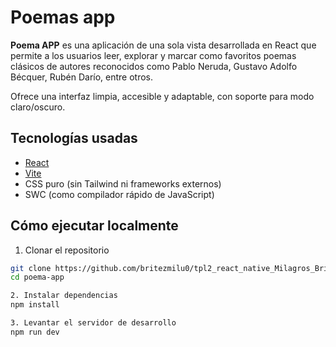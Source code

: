 # Poemas app

**Poema APP** es una aplicación de una sola vista desarrollada en React que permite a los usuarios leer, explorar y marcar como favoritos poemas clásicos de autores reconocidos como Pablo Neruda, Gustavo Adolfo Bécquer, Rubén Darío, entre otros.

Ofrece una interfaz limpia, accesible y adaptable, con soporte para modo claro/oscuro.



##  Tecnologías usadas

- [React](https://reactjs.org/)
- [Vite](https://vitejs.dev/)
- CSS puro (sin Tailwind ni frameworks externos)
- SWC (como compilador rápido de JavaScript)



## Cómo ejecutar localmente

1. Clonar el repositorio

```bash
git clone https://github.com/britezmilu0/tpl2_react_native_Milagros_Britez.git
cd poema-app

2. Instalar dependencias 
npm install

3. Levantar el servidor de desarrollo
npm run dev
